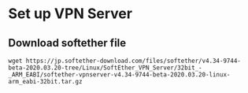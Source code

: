 # Set up VPN Server

## Download softether file

```Shell
wget https://jp.softether-download.com/files/softether/v4.34-9744-beta-2020.03.20-tree/Linux/SoftEther_VPN_Server/32bit_-_ARM_EABI/softether-vpnserver-v4.34-9744-beta-2020.03.20-linux-arm_eabi-32bit.tar.gz
```

